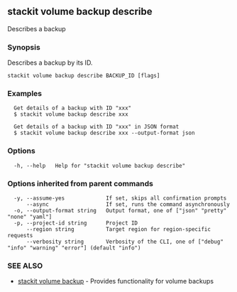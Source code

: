 ## stackit volume backup describe

Describes a backup

### Synopsis

Describes a backup by its ID.

```
stackit volume backup describe BACKUP_ID [flags]
```

### Examples

```
  Get details of a backup with ID "xxx"
  $ stackit volume backup describe xxx

  Get details of a backup with ID "xxx" in JSON format
  $ stackit volume backup describe xxx --output-format json
```

### Options

```
  -h, --help   Help for "stackit volume backup describe"
```

### Options inherited from parent commands

```
  -y, --assume-yes             If set, skips all confirmation prompts
      --async                  If set, runs the command asynchronously
  -o, --output-format string   Output format, one of ["json" "pretty" "none" "yaml"]
  -p, --project-id string      Project ID
      --region string          Target region for region-specific requests
      --verbosity string       Verbosity of the CLI, one of ["debug" "info" "warning" "error"] (default "info")
```

### SEE ALSO

* [stackit volume backup](./stackit_volume_backup.md)	 - Provides functionality for volume backups

